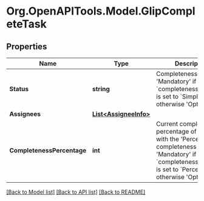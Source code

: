 
# Org.OpenAPITools.Model.GlipCompleteTask

## Properties

Name | Type | Description | Notes
------------ | ------------- | ------------- | -------------
**Status** | **string** | Completeness status. &#39;Mandatory&#39; if &#x60;completenessCondition&#x60; is set to &#x60;Simple&#x60;, otherwise &#39;Optional&#39; | [optional] 
**Assignees** | [**List&lt;AssigneeInfo&gt;**](AssigneeInfo.md) |  | [optional] 
**CompletenessPercentage** | **int** | Current completeness percentage of a task with the &#39;Percentage&#39; completeness condition. &#39;Mandatory&#39; if &#x60;completenessCondition&#x60; is set to &#x60;Percentage&#x60;, otherwise &#39;Optional&#39; | [optional] 

[[Back to Model list]](../README.md#documentation-for-models)
[[Back to API list]](../README.md#documentation-for-api-endpoints)
[[Back to README]](../README.md)

